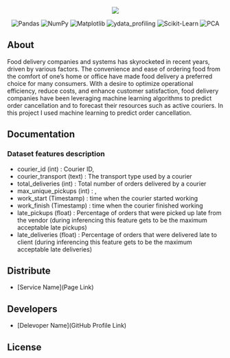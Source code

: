 <p align="center">
      <img src="https://i.ibb.co/0tnp8Wy/uber-eats-logo-CA3-BA2098-B-seeklogo-com.png">
</p>

<p align="center">
   <img src="https://img.shields.io/badge/Pandas-lavender" alt="Pandas">
   <img src="https://img.shields.io/badge/NumPy-thistle" alt="NumPy">
   <img src="https://img.shields.io/badge/Matplotlib-lightcyan" alt="Matplotlib">
   <img src="https://img.shields.io/badge/ydata_profiling-lavender" alt="ydata_profiling">
   <img src="https://img.shields.io/badge/Scikit_Learn-thistle" alt="Scikit-Learn">
   <img src="https://img.shields.io/badge/PCA-lightcyan" alt="PCA">
</p>

## About

Food delivery companies and systems has skyrocketed in recent years, driven by various factors. The convenience and ease of ordering food from the comfort of one’s home or office have made food delivery a preferred choice for many consumers. With a desire to optimize operational efficiency, reduce costs, and enhance customer satisfaction, food delivery companies have been leveraging machine learning algorithms to predict order cancellation and to forecast their resources such as active couriers. In this project I used machine learning to predict order cancellation.

## Documentation

### Dataset features description
* courier_id (int) : Courier ID,
* courier_transport (text) : The transport type used by a courier
* total_deliveries (int) : Total number of orders delivered by a courier
* max_unique_pickups (int) : ,
* work_start (Timestamp) : time when the courier started working
* work_finish (Timestamp) : time when the courier finished working
* late_pickups (float) : Percentage of orders that were picked up late from the vendor (during inferencing this feature gets to be the maximum acceptable late pickups)
* late_deliveries (float) : Percentage of orders that were delivered late to client (during inferencing this feature gets to be the maximum acceptable late deliveries)

## Distribute

- [Service Name](Page Link)


## Developers

- [Delevoper Name](GitHub Profile Link)

## License
